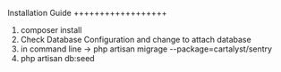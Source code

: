 Installation Guide
++++++++++++++++++
1. composer install
2. Check Database Configuration and change to attach database
3. in command line -> php artisan migrage --package=cartalyst/sentry
4. php artisan db:seed